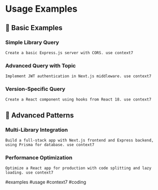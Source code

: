 # Usage Examples

## 🎯 Basic Examples

### Simple Library Query
```
Create a basic Express.js server with CORS. use context7
```

### Advanced Query with Topic
```
Implement JWT authentication in Next.js middleware. use context7
```

### Version-Specific Query
```
Create a React component using hooks from React 18. use context7
```

## 🔧 Advanced Patterns

### Multi-Library Integration
```
Build a full-stack app with Next.js frontend and Express backend, using Prisma for database. use context7
```

### Performance Optimization
```
Optimize a React app for production with code splitting and lazy loading. use context7
```

#examples #usage #context7 #coding
